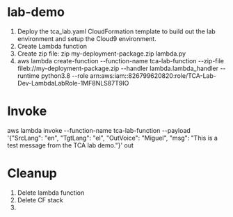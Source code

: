 # lab-demo

1. Deploy the tca_lab.yaml CloudFormation template to build out the lab environment and setup the Cloud9 environment.
2. Create Lambda function
3. Create zip file: zip my-deployment-package.zip lambda.py
4. aws lambda create-function --function-name tca-lab-function --zip-file fileb://my-deployment-package.zip --handler lambda.lambda_handler --runtime python3.8 --role arn:aws:iam::826799620820:role/TCA-Lab-Dev-LambdaLabRole-1MF8NLS87T9IO

# Invoke

aws lambda invoke --function-name tca-lab-function --payload '{"SrcLang": "en", "TgtLang": "el", "OutVoice": "Miguel", "msg": "This is a test message from the TCA lab demo."}' out

# Cleanup

1. Delete lambda function
2. Delete CF stack
3.
